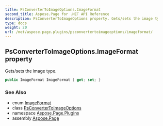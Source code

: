 ```yaml
---
title: PsConverterToImageOptions.ImageFormat
second_title: Aspose.Page for .NET API Reference
description: PsConverterToImageOptions property. Gets/sets the image type
type: docs
weight: 20
url: /net/aspose.page.plugins/psconvertertoimageoptions/imageformat/
---
```

## PsConverterToImageOptions.ImageFormat property

Gets/sets the image type.

```csharp
public ImageFormat ImageFormat { get; set; }
```

### See Also

* enum [ImageFormat](../../../aspose.page.drawing.imaging/imageformat/)
* class [PsConverterToImageOptions](../)
* namespace [Aspose.Page.Plugins](../../psconvertertoimageoptions/)
* assembly [Aspose.Page](../../../)


